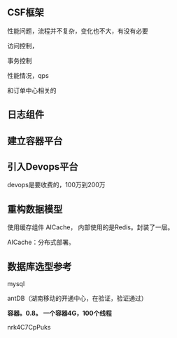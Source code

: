 

## CSF框架

性能问题，流程并不复杂，变化也不大，有没有必要



访问控制，

事务控制



性能情况，qps



和订单中心相关的



## 日志组件



## 建立容器平台



## 引入Devops平台

devops是要收费的，100万到200万

## 

## 重构数据模型

使用缓存组件 AICache， 内部使用的是Redis。封装了一层。

AICache：分布式部署。





## 数据库选型参考

mysql

antDB（湖南移动的开通中心，在验证，验证通过）





**容器。0.8。 一个容器4G，100个线程**



nrk4C7CpPuks

